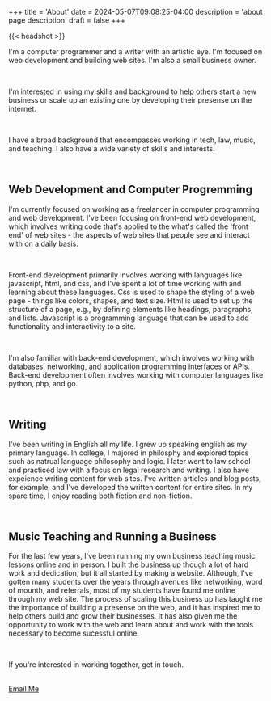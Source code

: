 +++
title = 'About'
date = 2024-05-07T09:08:25-04:00
description = 'about page description'
draft = false
+++

{{< headshot >}}

<p>I'm a computer programmer and a writer with an artistic eye. I'm focused on
web development and building web sites.  I'm also a small business owner.</p>

<br>

<p>I'm interested in using my skills and background to help others start a new
business or scale up an existing one by developing their presense on the
internet.</p>

<br>

<p>I have a broad background that encompasses working in tech, law, music, and
teaching.  I also have a wide variety of skills and interests.</p> 

<br>

<h2>Web Development and Computer Progremming</h2>

<p>I'm currently focused on working as a freelancer in computer programming and
web development.  I've been focusing on front-end web development, which
involves writing code that's applied to the what's called the 'front end' of
web sites - the aspects of web sites that people see and interact with on a daily
basis.</p>

<br>

<p>Front-end development primarily involves working with languages
like javascript, html, and css, and I've spent a lot of time working with and
learning about these languages.  Css is used to shape the styling of a web page
- things like colors, shapes, and text size.  Html is used to set up the
structure of a page, e.g., by defining elements like headings, paragraphs, and
lists.  Javascript is a programming language that can be used to add
functionality and interactivity to a site.</p>

<br>

<p>I'm also familiar with back-end development, which involves working with
databases, networking, and application programming interfaces or APIs. Back-end
development often involves working with computer languages like python, php, and
go.<p/>


<br>

<h2>Writing</h2>

<p>I've been writing in English all my life.  I grew up speaking english as my
primary language.  In college, I majored in philosphy and explored topics such
as natrual language philosophy and logic.  I later went to law school and
practiced law with a focus on legal research and writing. I also have expeience
writing content for web sites.  I've written articles and blog posts, for
example, and I've developed the written content for entire sites. In my spare
time, I enjoy reading both fiction and non-fiction.</p> 

<br/>

<h2>Music Teaching and Running a Business</h2>

<p>For the last few years, I've been running my own business teaching music
lessons online and in person.  I built the business up though a lot of hard
work and dedication, but it all started by making a website.  Although, I've
gotten many students over the years through avenues like networking, word of
mounth, and referrals, most of my students have found me online through my web
site.  The process of scaling this business up has taught me the importance of
building a presense on the web, and it has inspired me to help others build and
grow their businesses.  It has also given me the opportunity to work with the
web and learn about and work with the tools necessary to become sucessful
online.</p> 

<br/>

<p class='txt-center'>If you're interested in working together, get in touch.</p> 

<br>

<div>
    <a 
      href="mailto:davelongdev@gmail.com"
    class="btn btn-center"
    >
      Email Me
    </a>
</div>

<br/>

